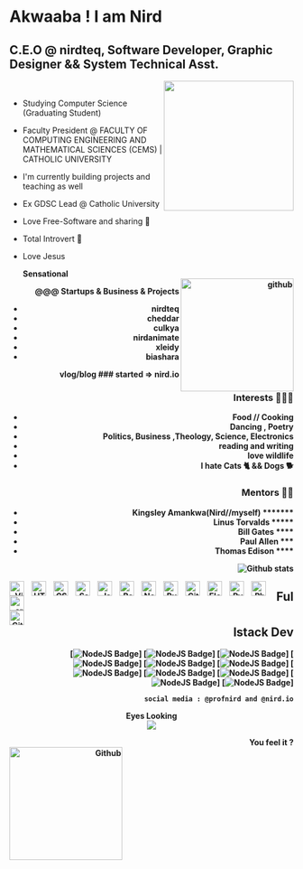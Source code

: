 # Akwaaba ! I am Nird
## C.E.O @ nirdteq, Software Developer, Graphic Designer && System Technical Asst.
<div>
<img align='right' src="https://media.giphy.com/media/fhAwk4DnqNgw8/giphy.gif" width="230"><br>
</div>

- Studying Computer Science (Graduating Student)
- Faculty President @ FACULTY OF COMPUTING ENGINEERING AND MATHEMATICAL SCIENCES (CEMS) | CATHOLIC UNIVERSITY
- I'm currently building projects and teaching as well
- Ex GDSC Lead @ Catholic University
- Love Free-Software and sharing 🤩
- Total Introvert 🥱
- Love Jesus 

  <b align='right'>Sensational<b/> <br>
  <img align='right' alt='github' width='200px' src='https://media.giphy.com/media/13n7XeyIXEIrbG/giphy.gif' />
  
@@@ Startups & Business & Projects
- nirdteq
- cheddar
- culkya
- nirdanimate
- xleidy
- biashara
  
  
vlog/blog ### started => nird.io

### Interests 🥳🥳🥳
- Food // Cooking
- Dancing , Poetry
- Politics, Business ,Theology, Science, Electronics
- reading and writing
- love wildlife
- I hate Cats 🐈  && Dogs 🐕

### Mentors 🤠🤠
- Kingsley Amankwa(Nird//myself) *******
- Linus Torvalds *****
- Bill Gates ****
- Paul Allen ***
- Thomas Edison ****

![Github stats](https://github-readme-stats.vercel.app/api?username=Profnird)

<img align="left" alt="Visual Studio Code" width="26px" src="https://cdn.jsdelivr.net/gh/devicons/devicon/icons/vscode/vscode-original.svg" style="padding-right:10px;" />
<img align="left" alt="HTML5" width="26px" src="https://cdn.jsdelivr.net/gh/devicons/devicon/icons/html5/html5-original.svg" style="padding-right:10px;" />
<img align="left" alt="CSS3" width="26px" src="https://cdn.jsdelivr.net/gh/devicons/devicon/icons/css3/css3-original.svg" style="padding-right:10px;" />
<img align="left" alt="Sass" width="26px" src="https://cdn.jsdelivr.net/gh/devicons/devicon/icons/sass/sass-original.svg" style="padding-right:10px;" /> 
<img align="left" alt="JavaScript" width="26px" src="https://cdn.jsdelivr.net/gh/devicons/devicon/icons/javascript/javascript-original.svg" style="padding-right:10px;" />
<img align="left" alt="React" width="26px" src="https://cdn.jsdelivr.net/gh/devicons/devicon/icons/react/react-original.svg" style="padding-right:10px;" />
<img align="left" alt="Node.js" width="26px" src="https://cdn.jsdelivr.net/gh/devicons/devicon/icons/nodejs/nodejs-original.svg" style="padding-right:10px;" />
<img align="left" alt="Rust" width="26px" src="https://cdn.jsdelivr.net/gh/devicons/devicon/icons/rust/rust-plain.svg" style="padding-right:10px;" /> 
<img align="left" alt="Git" width="26px" src="https://cdn.jsdelivr.net/gh/devicons/devicon/icons/git/git-original.svg" style="padding-right:10px;" />
<img align="left" alt="Electron" width="26px" src="https://cdn.jsdelivr.net/gh/devicons/devicon/icons/electron/electron-original.svg" style="padding-right:10px;" />
<img align="left" alt="Python" width="26px" src="https://cdn.jsdelivr.net/gh/devicons/devicon/icons/python/python-original.svg" style="padding-right:10px;" />
<img align="left" alt="Php" width="26px" src="https://cdn.jsdelivr.net/gh/devicons/devicon/icons/php/php-original.svg" style="padding-right:10px;" />
<img align="left" alt="arduino" width="26px" src="https://cdn.jsdelivr.net/gh/devicons/devicon/icons/arduino/arduino-original.svg" style="padding-right:10px;" />
<img align="left" alt="GitHub" width="26px" src="https://user-images.githubusercontent.com/3369400/139447912-e0f43f33-6d9f-45f8-be46-2df5bbc91289.png" style="padding-right:1000px;" />


## Fullstack Dev

[![NodeJS Badge](https://img.shields.io/badge/-NodeJS-339933?logo=nodejs&style=flat-square&labelColor=339933&logoColor=white)]
[![NodeJS Badge](https://img.shields.io/badge/-NextJS-339933?logo=nextjs&style=flat-square&labelColor=339933&logoColor=white)]
[![NodeJS Badge](https://img.shields.io/badge/-React-61DAFB?logo=react&style=flat-square&labelColor=61DAFB&logoColor=white)]
[![NodeJS Badge](https://img.shields.io/badge/-Javascript-F7DF1E?logo=javascript&style=flat-square&labelColor=F7DF1E&logoColor=black)]
[![NodeJS Badge](https://img.shields.io/badge/-Electron-47848F?logo=electron&style=flat-square&labelColor=47848F&logoColor=white)]
[![NodeJS Badge](https://img.shields.io/badge/-Python-47848F?logo=python&style=flat-square&labelColor=47848F&logoColor=white)]
[![NodeJS Badge](https://img.shields.io/badge/-Php-47848F?logo=php&style=flat-square&labelColor=47848F&logoColor=white)]
[![NodeJS Badge](https://img.shields.io/badge/-Csharp-61DAFB?logo=csharp&style=flat-square&labelColor=61DAFB&logoColor=white)]
[![NodeJS Badge](https://img.shields.io/badge/-R-61DAFB?logo=r&style=flat-square&labelColor=61DAFB&logoColor=white)]
[![NodeJS Badge](https://img.shields.io/badge/-Arduino-61DAFB?logo=arduino&style=flat-square&labelColor=61DAFB&logoColor=white)]
[![NodeJS Badge](https://img.shields.io/badge/-Rust-61DAFB?logo=rust&style=flat-circle&labelColor=61DAFB&logoColor=white)]

```
 social media : @profnird and @nird.io
```
<p align="center"> 
 Eyes Looking <br>
  <img src="https://profile-counter.glitch.me/profnird/count.svg" />
</p>

<div>
  You feel it ? <br>
  <img align='left' alt='Github' width='200px' src='https://media.giphy.com/media/3oEdU6U2i6DbHvFJAc/giphy.gif' style='padding-right:1000px;' />
</div>

